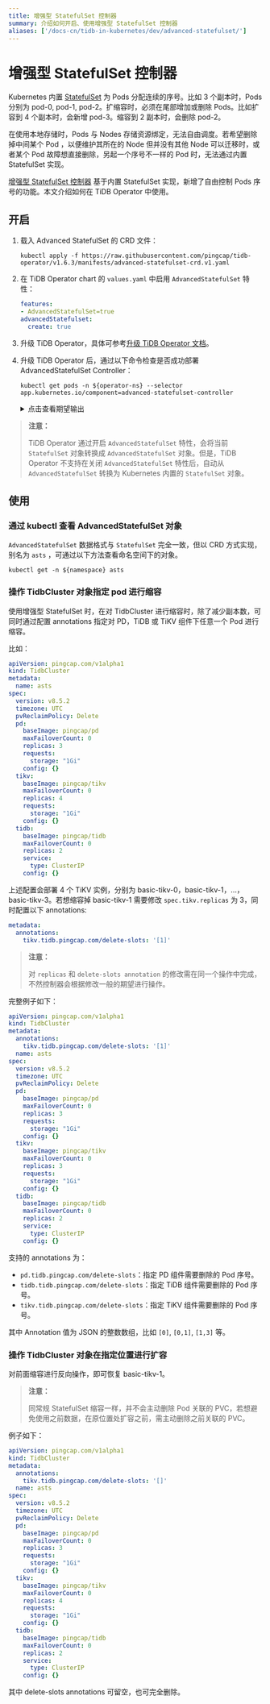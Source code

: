 ```yaml
---
title: 增强型 StatefulSet 控制器
summary: 介绍如何开启、使用增强型 StatefulSet 控制器
aliases: ['/docs-cn/tidb-in-kubernetes/dev/advanced-statefulset/']
---
```


# 增强型 StatefulSet 控制器

Kubernetes 内置 [StatefulSet](https://kubernetes.io/docs/concepts/workloads/controllers/statefulset/) 为 Pods 分配连续的序号。比如 3 个副本时，Pods 分别为 pod-0, pod-1, pod-2。扩缩容时，必须在尾部增加或删除 Pods。比如扩容到 4 个副本时，会新增 pod-3。缩容到 2 副本时，会删除 pod-2。

在使用本地存储时，Pods 与 Nodes 存储资源绑定，无法自由调度。若希望删除掉中间某个 Pod ，以便维护其所在的 Node 但并没有其他 Node 可以迁移时，或者某个 Pod 故障想直接删除，另起一个序号不一样的 Pod 时，无法通过内置 StatefulSet 实现。

[增强型 StatefulSet 控制器](https://github.com/pingcap/advanced-statefulset) 基于内置 StatefulSet 实现，新增了自由控制 Pods 序号的功能。本文介绍如何在 TiDB Operator 中使用。

## 开启

1. 载入 Advanced StatefulSet 的 CRD 文件：

    
    ```shell
    kubectl apply -f https://raw.githubusercontent.com/pingcap/tidb-operator/v1.6.3/manifests/advanced-statefulset-crd.v1.yaml
    ```

2. 在 TiDB Operator chart 的 `values.yaml` 中启用 `AdvancedStatefulSet` 特性：

    
    ```yaml
    features:
    - AdvancedStatefulSet=true
    advancedStatefulset:
      create: true
    ```

3. 升级 TiDB Operator，具体可参考[升级 TiDB Operator 文档](upgrade-tidb-operator.md)。

4. 升级 TiDB Operator 后，通过以下命令检查是否成功部署 AdvancedStatefulSet Controller：

        
    ```shell
    kubectl get pods -n ${operator-ns} --selector app.kubernetes.io/component=advanced-statefulset-controller
    ```

    <details>
    <summary>点击查看期望输出</summary>
    
    ```
    NAME                                               READY       STATUS    RESTARTS   AGE
    advanced-statefulset-controller-67885c5dd9-f522h   1/1         Running   0          10s
    ```
    
    </details>

> **注意：**
>
> TiDB Operator 通过开启 `AdvancedStatefulSet` 特性，会将当前 `StatefulSet` 对象转换成 `AdvancedStatefulSet` 对象。但是，TiDB Operator 不支持在关闭 `AdvancedStatefulSet` 特性后，自动从 `AdvancedStatefulSet` 转换为 Kubernetes 内置的 `StatefulSet` 对象。

## 使用

### 通过 kubectl 查看 AdvancedStatefulSet 对象

`AdvancedStatefulSet` 数据格式与 `StatefulSet` 完全一致，但以 CRD 方式实现，别名为 `asts` ，可通过以下方法查看命名空间下的对象。


```shell
kubectl get -n ${namespace} asts
```

### 操作 TidbCluster 对象指定 pod 进行缩容

使用增强型 StatefulSet 时，在对 TidbCluster 进行缩容时，除了减少副本数，可同时通过配置 annotations 指定对 PD，TiDB 或 TiKV 组件下任意一个 Pod 进行缩容。

比如：


```yaml
apiVersion: pingcap.com/v1alpha1
kind: TidbCluster
metadata:
  name: asts
spec:
  version: v8.5.2
  timezone: UTC
  pvReclaimPolicy: Delete
  pd:
    baseImage: pingcap/pd
    maxFailoverCount: 0
    replicas: 3
    requests:
      storage: "1Gi"
    config: {}
  tikv:
    baseImage: pingcap/tikv
    maxFailoverCount: 0
    replicas: 4
    requests:
      storage: "1Gi"
    config: {}
  tidb:
    baseImage: pingcap/tidb
    maxFailoverCount: 0
    replicas: 2
    service:
      type: ClusterIP
    config: {}
```

上述配置会部署 4 个 TiKV 实例，分别为 basic-tikv-0，basic-tikv-1，...，basic-tikv-3。若想缩容掉 basic-tikv-1 需要修改 `spec.tikv.replicas` 为 3，同时配置以下 annotations:


```yaml
metadata:
  annotations:
    tikv.tidb.pingcap.com/delete-slots: '[1]'
```

> **注意：**
>
> 对 `replicas` 和 `delete-slots annotation` 的修改需在同一个操作中完成，不然控制器会根据修改一般的期望进行操作。

完整例子如下：


```yaml
apiVersion: pingcap.com/v1alpha1
kind: TidbCluster
metadata:
  annotations:
    tikv.tidb.pingcap.com/delete-slots: '[1]'
  name: asts
spec:
  version: v8.5.2
  timezone: UTC
  pvReclaimPolicy: Delete
  pd:
    baseImage: pingcap/pd
    maxFailoverCount: 0
    replicas: 3
    requests:
      storage: "1Gi"
    config: {}
  tikv:
    baseImage: pingcap/tikv
    maxFailoverCount: 0
    replicas: 3
    requests:
      storage: "1Gi"
    config: {}
  tidb:
    baseImage: pingcap/tidb
    maxFailoverCount: 0
    replicas: 2
    service:
      type: ClusterIP
    config: {}
```

支持的 annotations 为：

- `pd.tidb.pingcap.com/delete-slots`：指定 PD 组件需要删除的 Pod 序号。
- `tidb.tidb.pingcap.com/delete-slots`：指定 TiDB 组件需要删除的 Pod 序号。
- `tikv.tidb.pingcap.com/delete-slots`：指定 TiKV 组件需要删除的 Pod 序号。

其中 Annotation 值为 JSON 的整数数组，比如 `[0]`, `[0,1]`, `[1,3]` 等。

### 操作 TidbCluster 对象在指定位置进行扩容

对前面缩容进行反向操作，即可恢复 basic-tikv-1。

> **注意：**
>
> 同常规 StatefulSet 缩容一样，并不会主动删除 Pod 关联的 PVC，若想避免使用之前数据，在原位置处扩容之前，需主动删除之前关联的 PVC。

例子如下：


```yaml
apiVersion: pingcap.com/v1alpha1
kind: TidbCluster
metadata:
  annotations:
    tikv.tidb.pingcap.com/delete-slots: '[]'
  name: asts
spec:
  version: v8.5.2
  timezone: UTC
  pvReclaimPolicy: Delete
  pd:
    baseImage: pingcap/pd
    maxFailoverCount: 0
    replicas: 3
    requests:
      storage: "1Gi"
    config: {}
  tikv:
    baseImage: pingcap/tikv
    maxFailoverCount: 0
    replicas: 4
    requests:
      storage: "1Gi"
    config: {}
  tidb:
    baseImage: pingcap/tidb
    maxFailoverCount: 0
    replicas: 2
    service:
      type: ClusterIP
    config: {}
```

其中 delete-slots annotations 可留空，也可完全删除。
